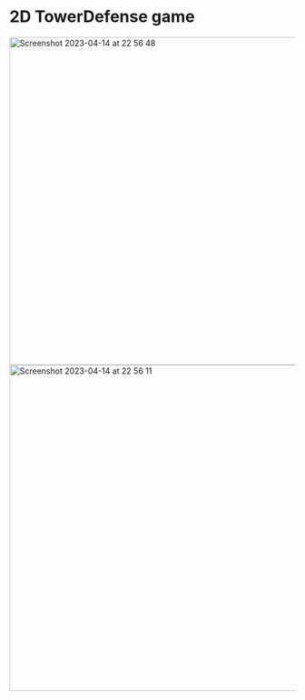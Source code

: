 # 2D TowerDefense game




<img width="577" alt="Screenshot 2023-04-14 at 22 56 48" src="https://user-images.githubusercontent.com/80594990/232095193-178aa34a-54a7-4082-b44e-86a3efc8a5b0.png">

<img width="574" alt="Screenshot 2023-04-14 at 22 56 11" src="https://user-images.githubusercontent.com/80594990/232095135-0cfcdaa2-ce05-4918-af01-5d20b1cd75f6.png">




